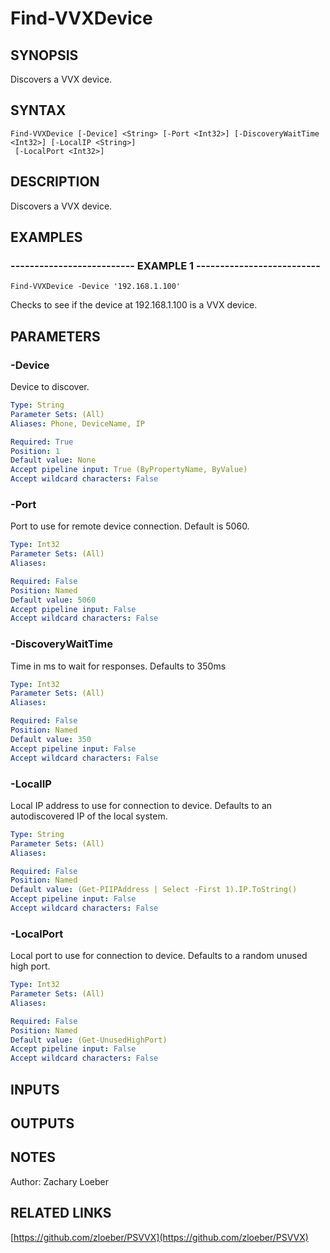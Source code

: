 ﻿---
external help file: PSVVX-help.xml
online version: https://github.com/zloeber/PSVVX
schema: 2.0.0
---

# Find-VVXDevice

## SYNOPSIS
Discovers a VVX device.

## SYNTAX

```
Find-VVXDevice [-Device] <String> [-Port <Int32>] [-DiscoveryWaitTime <Int32>] [-LocalIP <String>]
 [-LocalPort <Int32>]
```

## DESCRIPTION
Discovers a VVX device.

## EXAMPLES

### -------------------------- EXAMPLE 1 --------------------------
```
Find-VVXDevice -Device '192.168.1.100'
```

Checks to see if the device at 192.168.1.100 is a VVX device.

## PARAMETERS

### -Device
Device to discover.

```yaml
Type: String
Parameter Sets: (All)
Aliases: Phone, DeviceName, IP

Required: True
Position: 1
Default value: None
Accept pipeline input: True (ByPropertyName, ByValue)
Accept wildcard characters: False
```

### -Port
Port to use for remote device connection.
Default is 5060.

```yaml
Type: Int32
Parameter Sets: (All)
Aliases: 

Required: False
Position: Named
Default value: 5060
Accept pipeline input: False
Accept wildcard characters: False
```

### -DiscoveryWaitTime
Time in ms to wait for responses.
Defaults to 350ms

```yaml
Type: Int32
Parameter Sets: (All)
Aliases: 

Required: False
Position: Named
Default value: 350
Accept pipeline input: False
Accept wildcard characters: False
```

### -LocalIP
Local IP address to use for connection to device.
Defaults to an autodiscovered IP of the local system.

```yaml
Type: String
Parameter Sets: (All)
Aliases: 

Required: False
Position: Named
Default value: (Get-PIIPAddress | Select -First 1).IP.ToString()
Accept pipeline input: False
Accept wildcard characters: False
```

### -LocalPort
Local port to use for connection to device.
Defaults to a random unused high port.

```yaml
Type: Int32
Parameter Sets: (All)
Aliases: 

Required: False
Position: Named
Default value: (Get-UnusedHighPort)
Accept pipeline input: False
Accept wildcard characters: False
```

## INPUTS

## OUTPUTS

## NOTES
Author: Zachary Loeber

## RELATED LINKS

[https://github.com/zloeber/PSVVX](https://github.com/zloeber/PSVVX)

